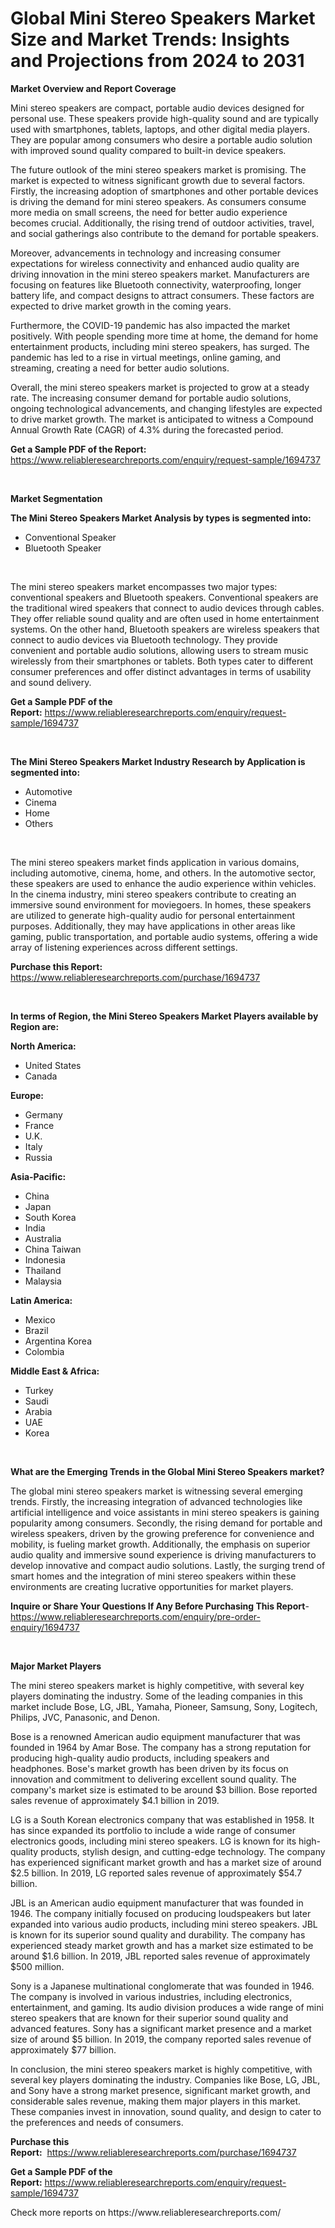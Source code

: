 <p><h1>Global Mini Stereo Speakers Market Size and Market Trends: Insights and Projections from 2024 to 2031</h1></p><p><strong>Market Overview and Report Coverage</strong></p>
<p><p>Mini stereo speakers are compact, portable audio devices designed for personal use. These speakers provide high-quality sound and are typically used with smartphones, tablets, laptops, and other digital media players. They are popular among consumers who desire a portable audio solution with improved sound quality compared to built-in device speakers.</p><p>The future outlook of the mini stereo speakers market is promising. The market is expected to witness significant growth due to several factors. Firstly, the increasing adoption of smartphones and other portable devices is driving the demand for mini stereo speakers. As consumers consume more media on small screens, the need for better audio experience becomes crucial. Additionally, the rising trend of outdoor activities, travel, and social gatherings also contribute to the demand for portable speakers.</p><p>Moreover, advancements in technology and increasing consumer expectations for wireless connectivity and enhanced audio quality are driving innovation in the mini stereo speakers market. Manufacturers are focusing on features like Bluetooth connectivity, waterproofing, longer battery life, and compact designs to attract consumers. These factors are expected to drive market growth in the coming years.</p><p>Furthermore, the COVID-19 pandemic has also impacted the market positively. With people spending more time at home, the demand for home entertainment products, including mini stereo speakers, has surged. The pandemic has led to a rise in virtual meetings, online gaming, and streaming, creating a need for better audio solutions.</p><p>Overall, the mini stereo speakers market is projected to grow at a steady rate. The increasing consumer demand for portable audio solutions, ongoing technological advancements, and changing lifestyles are expected to drive market growth. The market is anticipated to witness a Compound Annual Growth Rate (CAGR) of 4.3% during the forecasted period.</p></p>
<p><strong>Get a Sample PDF of the Report:</strong> <a href="https://www.reliableresearchreports.com/enquiry/request-sample/1694737">https://www.reliableresearchreports.com/enquiry/request-sample/1694737</a></p>
<p>&nbsp;</p>
<p><strong>Market Segmentation</strong></p>
<p><strong>The Mini Stereo Speakers Market Analysis by types is segmented into:</strong></p>
<p><ul><li>Conventional Speaker</li><li>Bluetooth Speaker</li></ul></p>
<p>&nbsp;</p>
<p><p>The mini stereo speakers market encompasses two major types: conventional speakers and Bluetooth speakers. Conventional speakers are the traditional wired speakers that connect to audio devices through cables. They offer reliable sound quality and are often used in home entertainment systems. On the other hand, Bluetooth speakers are wireless speakers that connect to audio devices via Bluetooth technology. They provide convenient and portable audio solutions, allowing users to stream music wirelessly from their smartphones or tablets. Both types cater to different consumer preferences and offer distinct advantages in terms of usability and sound delivery.</p></p>
<p><strong>Get a Sample PDF of the Report:</strong>&nbsp;<a href="https://www.reliableresearchreports.com/enquiry/request-sample/1694737">https://www.reliableresearchreports.com/enquiry/request-sample/1694737</a></p>
<p>&nbsp;</p>
<p><strong>The Mini Stereo Speakers Market Industry Research by Application is segmented into:</strong></p>
<p><ul><li>Automotive</li><li>Cinema</li><li>Home</li><li>Others</li></ul></p>
<p>&nbsp;</p>
<p><p>The mini stereo speakers market finds application in various domains, including automotive, cinema, home, and others. In the automotive sector, these speakers are used to enhance the audio experience within vehicles. In the cinema industry, mini stereo speakers contribute to creating an immersive sound environment for moviegoers. In homes, these speakers are utilized to generate high-quality audio for personal entertainment purposes. Additionally, they may have applications in other areas like gaming, public transportation, and portable audio systems, offering a wide array of listening experiences across different settings.</p></p>
<p><strong>Purchase this Report:</strong>&nbsp; <a href="https://www.reliableresearchreports.com/purchase/1694737">https://www.reliableresearchreports.com/purchase/1694737</a></p>
<p>&nbsp;</p>
<p><strong>In terms of Region, the Mini Stereo Speakers Market Players available by Region are:</strong></p>
<p>
    <p> <strong> North America: </strong>
        <ul>
            <li>United States</li>
            <li>Canada</li>
        </ul>
        </p> 
    <p> <strong> Europe: </strong>
        <ul>
            <li>Germany</li>
            <li>France</li>
            <li>U.K.</li>
            <li>Italy</li>
            <li>Russia</li>
        </ul>
        </p> 
    <p> <strong> Asia-Pacific: </strong>
        <ul>
            <li>China</li>
            <li>Japan</li>
            <li>South Korea</li>
            <li>India</li>
            <li>Australia</li>
            <li>China Taiwan</li>
            <li>Indonesia</li>
            <li>Thailand</li>
            <li>Malaysia</li>
        </ul>
        </p> 
    <p> <strong> Latin America: </strong>
        <ul>
            <li>Mexico</li>
            <li>Brazil</li>
            <li>Argentina Korea</li>
            <li>Colombia</li>
        </ul>
        </p> 
    <p> <strong> Middle East & Africa: </strong>
        <ul>
            <li>Turkey</li>
            <li>Saudi</li>
            <li>Arabia</li>
            <li>UAE</li>
            <li>Korea</li>
        </ul>
    </p>
    </p>
<p>&nbsp;</p>
<p><strong>What are the Emerging Trends in the Global Mini Stereo Speakers market?</strong></p>
<p><p>The global mini stereo speakers market is witnessing several emerging trends. Firstly, the increasing integration of advanced technologies like artificial intelligence and voice assistants in mini stereo speakers is gaining popularity among consumers. Secondly, the rising demand for portable and wireless speakers, driven by the growing preference for convenience and mobility, is fueling market growth. Additionally, the emphasis on superior audio quality and immersive sound experience is driving manufacturers to develop innovative and compact audio solutions. Lastly, the surging trend of smart homes and the integration of mini stereo speakers within these environments are creating lucrative opportunities for market players.</p></p>
<p><strong>Inquire or Share Your Questions If Any Before Purchasing This Report</strong>- <a href="https://www.reliableresearchreports.com/enquiry/pre-order-enquiry/1694737">https://www.reliableresearchreports.com/enquiry/pre-order-enquiry/1694737</a></p>
<p>&nbsp;</p>
<p><strong>Major Market Players</strong></p>
<p><p>The mini stereo speakers market is highly competitive, with several key players dominating the industry. Some of the leading companies in this market include Bose, LG, JBL, Yamaha, Pioneer, Samsung, Sony, Logitech, Philips, JVC, Panasonic, and Denon. </p><p>Bose is a renowned American audio equipment manufacturer that was founded in 1964 by Amar Bose. The company has a strong reputation for producing high-quality audio products, including speakers and headphones. Bose's market growth has been driven by its focus on innovation and commitment to delivering excellent sound quality. The company's market size is estimated to be around $3 billion. Bose reported sales revenue of approximately $4.1 billion in 2019.</p><p>LG is a South Korean electronics company that was established in 1958. It has since expanded its portfolio to include a wide range of consumer electronics goods, including mini stereo speakers. LG is known for its high-quality products, stylish design, and cutting-edge technology. The company has experienced significant market growth and has a market size of around $2.5 billion. In 2019, LG reported sales revenue of approximately $54.7 billion.</p><p>JBL is an American audio equipment manufacturer that was founded in 1946. The company initially focused on producing loudspeakers but later expanded into various audio products, including mini stereo speakers. JBL is known for its superior sound quality and durability. The company has experienced steady market growth and has a market size estimated to be around $1.6 billion. In 2019, JBL reported sales revenue of approximately $500 million.</p><p>Sony is a Japanese multinational conglomerate that was founded in 1946. The company is involved in various industries, including electronics, entertainment, and gaming. Its audio division produces a wide range of mini stereo speakers that are known for their superior sound quality and advanced features. Sony has a significant market presence and a market size of around $5 billion. In 2019, the company reported sales revenue of approximately $77 billion.</p><p>In conclusion, the mini stereo speakers market is highly competitive, with several key players dominating the industry. Companies like Bose, LG, JBL, and Sony have a strong market presence, significant market growth, and considerable sales revenue, making them major players in this market. These companies invest in innovation, sound quality, and design to cater to the preferences and needs of consumers.</p></p>
<p><strong>Purchase this Report:</strong>&nbsp;&nbsp;<a href="https://www.reliableresearchreports.com/purchase/1694737">https://www.reliableresearchreports.com/purchase/1694737</a></p>
<p></p>
<p><strong>Get a Sample PDF of the Report:</strong>&nbsp;<a href="https://www.reliableresearchreports.com/enquiry/request-sample/1694737">https://www.reliableresearchreports.com/enquiry/request-sample/1694737</a></p>
<p>Check more reports on https://www.reliableresearchreports.com/</p>